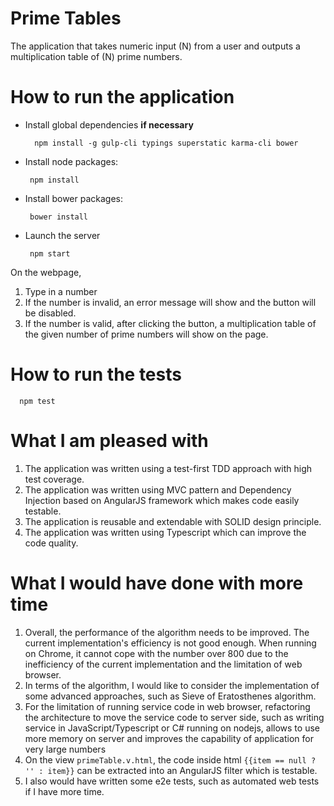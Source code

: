 # Prime Tables

The application that takes numeric input (N) from a user and outputs a multiplication table of (N) prime numbers.

# How to run the application
- Install global dependencies **if necessary**

  ```
    npm install -g gulp-cli typings superstatic karma-cli bower
  ```

- Install node packages:

  ```
   npm install
  ```
  
- Install bower packages:

  ```
   bower install
  ```

- Launch the server

  ```
   npm start
  ```
On the webpage, 
 1. Type in a number
 2. If the number is invalid, an error message will show and the button will be disabled.
 3. If the number is valid, after clicking the button, a multiplication table of the given number of prime numbers will show on the page. 

# How to run the tests
 ```
   npm test
  ```
# What I am pleased with
1. The application was written using a test-first TDD approach with high test coverage.
2. The application was written using MVC pattern and Dependency Injection based on AngularJS framework which makes code easily testable. 
3. The application is reusable and extendable with SOLID design principle. 
4. The application was written using Typescript which can improve the code quality.

# What I would have done with more time
1. Overall, the performance of the algorithm needs to be improved. The current implementation's efficiency is not good enough. When running on Chrome, it cannot cope with the number over 800 due to the inefficiency of the current implementation and the limitation of web browser.
2. In terms of the algorithm, I would like to consider the implementation of some advanced approaches, such as Sieve of Eratosthenes algorithm.
3. For the limitation of running service code in web browser, refactoring the architecture to move the service code to server side, such as writing service in JavaScript/Typescript or C# running on nodejs, allows to use more memory on server and improves the capability of application for very large numbers 
4. On the view `primeTable.v.html`, the code inside html `{{item == null ? '' : item}}` can be extracted into an AngularJS filter which is testable.
5. I also would have written some e2e tests, such as automated web tests if I have more time. 


